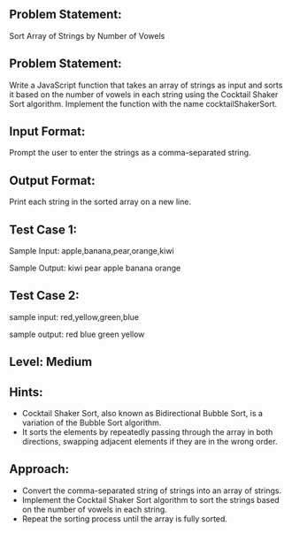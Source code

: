 ## Problem Statement:
Sort Array of Strings by Number of Vowels


## Problem Statement:
Write a JavaScript function that takes an array of strings as input and sorts it based on the number of vowels in each string using the Cocktail Shaker Sort algorithm. Implement the function with the name cocktailShakerSort.


## Input Format:
Prompt the user to enter the strings as a comma-separated string.


## Output Format:
Print each string in the sorted array on a new line.



## Test Case 1:
Sample Input:
apple,banana,pear,orange,kiwi

Sample Output:
kiwi
pear
apple
banana
orange


## Test Case 2:
sample input: 
red,yellow,green,blue

sample output:
red
blue
green
yellow

## Level: Medium

## Hints:
- Cocktail Shaker Sort, also known as Bidirectional Bubble Sort, is a variation of the Bubble Sort algorithm.
- It sorts the elements by repeatedly passing through the array in both directions, swapping adjacent elements if they are in the wrong order.

## Approach:
- Convert the comma-separated string of strings into an array of strings.
- Implement the Cocktail Shaker Sort algorithm to sort the strings based on the number of vowels in each string.
- Repeat the sorting process until the array is fully sorted.
